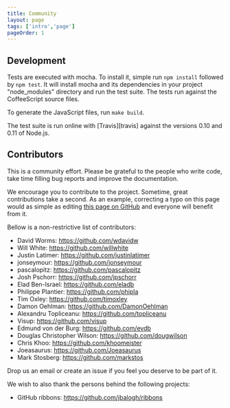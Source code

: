 ```yaml
---
title: Community
layout: page
tags: ['intro','page']
pageOrder: 1
---
```


## Development

Tests are executed with mocha. To install it, simple run `npm install`
followed by `npm test`. It will install mocha and its dependencies in your
project "node_modules" directory and run the test suite. The tests run
against the CoffeeScript source files.

To generate the JavaScript files, run `make build`.

The test suite is run online with [Travis][travis] against the versions 0.10
and 0.11 of Node.js.

## Contributors

This is a community effort. Please be grateful to the people who write code,
take time filling bug reports and improve the documentation.

We encourage you to contribute to the project. Sometime, great contributions
take a second. As an example, correcting a typo on this page would as simple as editing [this page on GitHub]() and everyone will benefit from it.

Bellow is a non-restrictive list of contributors:

*   David Worms: <https://github.com/wdavidw>
*   Will White: <https://github.com/willwhite>
*   Justin Latimer: <https://github.com/justinlatimer>
*   jonseymour: <https://github.com/jonseymour>
*   pascalopitz: <https://github.com/pascalopitz>
*   Josh Pschorr: <https://github.com/jpschorr>
*   Elad Ben-Israel: <https://github.com/eladb>
*   Philippe Plantier: <https://github.com/phipla>
*   Tim Oxley: <https://github.com/timoxley>
*   Damon Oehlman: <https://github.com/DamonOehlman>
*   Alexandru Topliceanu: <https://github.com/topliceanu>
*   Visup: <https://github.com/visup>
*   Edmund von der Burg: <https://github.com/evdb>
*   Douglas Christopher Wilson: <https://github.com/dougwilson>
*   Chris Khoo: <https://github.com/khoomeister>
*   Joeasaurus: <https://github.com/Joeasaurus>
*   Mark Stosberg: <https://github.com/markstos>

Drop us an email or create an issue if you feel you deserve to be part of it.

We wish to also thank the persons behind the following projects:

*   GitHub ribbons: <https://github.com/jbalogh/ribbons>


